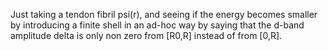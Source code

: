 Just taking a tendon fibril psi(r), and seeing if the energy becomes smaller by introducing a finite shell in an ad-hoc way by saying that the d-band amplitude delta is only non zero from [R0,R] instead of from [0,R].